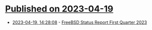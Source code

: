 # [Published on 2023-04-19](index.md)

* [2023-04-19, 14:28:08](https://lobste.rs/s/ybeves/freebsd_status_report_first_quarter_2023) - [FreeBSD Status Report First Quarter 2023](https://www.freebsd.org/status/report-2023-01-2023-03/)

